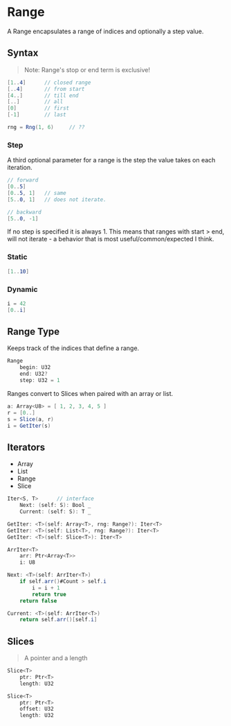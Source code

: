 # Range

A Range encapsulates a range of indices and optionally a step value.

## Syntax

> Note: Range's stop or end term is exclusive!

```C#
[1..4]      // closed range
[..4]       // from start
[4..]       // till end
[..]        // all
[0]         // first
[-1]        // last
```

```C#
rng = Rng(1, 6)     // ??
```

### Step

A third optional parameter for a range is the step the value takes on each iteration.

```csharp
// forward
[0..5]
[0..5, 1]   // same
[5..0, 1]   // does not iterate.

// backward
[5..0, -1]
```

If no step is specified it is always 1. This means that ranges with start > end, will not iterate - a behavior that is most useful/common/expected I think.

### Static

```C#
[1..10]
```

### Dynamic

```C#
i = 42
[0..i]
```

## Range Type

Keeps track of the indices that define a range.

```csharp
Range
    begin: U32
    end: U32?
    step: U32 = 1
```

Ranges convert to Slices when paired with an array or list.

```csharp
a: Array<U8> = [ 1, 2, 3, 4, 5 ]
r = [0..]
s = Slice(a, r)
i = GetIter(s)
```

## Iterators

- Array
- List
- Range
- Slice

```csharp
Iter<S, T>      // interface
    Next: (self: S): Bool _
    Current: (self: S): T _
```

```csharp
GetIter: <T>(self: Array<T>, rng: Range?): Iter<T>
GetIter: <T>(self: List<T>, rng: Range?): Iter<T>
GetIter: <T>(self: Slice<T>): Iter<T>
```

```csharp
ArrIter<T>
    arr: Ptr<Array<T>>
    i: U8

Next: <T>(self: ArrIter<T>)
    if self.arr()#Count > self.i
        i = i + 1
        return true
    return false

Current: <T>(self: ArrIter<T>)
    return self.arr()[self.i]
```

## Slices

> A pointer and a length

```csharp
Slice<T>
    ptr: Ptr<T>
    length: U32

Slice<T>
    ptr: Ptr<T>
    offset: U32
    length: U32
```
